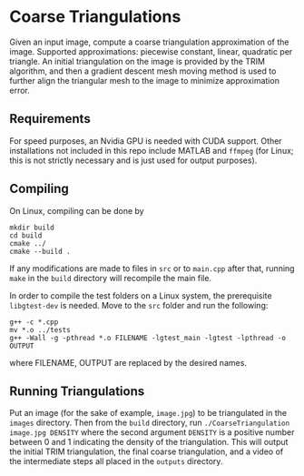 # Coarse Triangulations

Given an input image, compute a coarse triangulation approximation of the image. Supported approximations: piecewise constant, linear, quadratic per triangle. An initial triangulation on the image is provided by the TRIM algorithm, and then a gradient descent mesh moving method is used to further align the triangular mesh to the image to minimize approximation error.

## Requirements

For speed purposes, an Nvidia GPU is needed with CUDA support. Other installations not included in this repo include MATLAB and `ffmpeg` (for Linux; this is not strictly necessary and is just used for output purposes).

## Compiling

On Linux, compiling can be done by
```
mkdir build
cd build
cmake ../
cmake --build .
```

If any modifications are made to files in `src` or to `main.cpp` after that, running `make` in the `build` directory will recompile the main file.

In order to compile the test folders on a Linux system, the prerequisite `libgtest-dev` is needed. Move to the `src` folder and run the following:
```
g++ -c *.cpp
mv *.o ../tests
g++ -Wall -g -pthread *.o FILENAME -lgtest_main -lgtest -lpthread -o OUTPUT
```
where FILENAME, OUTPUT are replaced by the desired names.

## Running Triangulations

Put an image (for the sake of example, `image.jpg`) to be triangulated in the `images` directory. Then from the `build` directory, run ```./CoarseTriangulation image.jpg DENSITY``` where the second argument `DENSITY` is a positive number between 0 and 1 indicating the density of the triangulation. This will output the initial TRIM triangulation, the final coarse triangulation, and a video of the intermediate steps all placed in the `outputs` directory.
